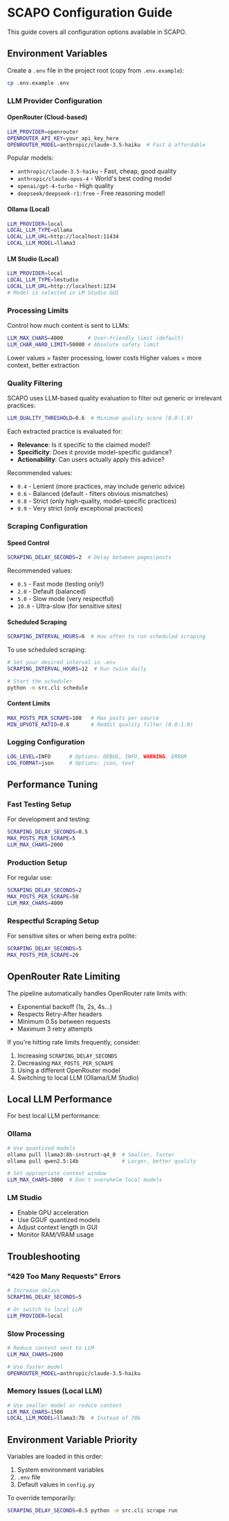 # SCAPO Configuration Guide

This guide covers all configuration options available in SCAPO.

## Environment Variables

Create a `.env` file in the project root (copy from `.env.example`):

```bash
cp .env.example .env
```

### LLM Provider Configuration

#### OpenRouter (Cloud-based)
```bash
LLM_PROVIDER=openrouter
OPENROUTER_API_KEY=your_api_key_here
OPENROUTER_MODEL=anthropic/claude-3.5-haiku  # Fast & affordable
```

Popular models:
- `anthropic/claude-3.5-haiku` - Fast, cheap, good quality
- `anthropic/claude-opus-4` - World's best coding model
- `openai/gpt-4-turbo` - High quality
- `deepseek/deepseek-r1:free` - Free reasoning model!

#### Ollama (Local)
```bash
LLM_PROVIDER=local
LOCAL_LLM_TYPE=ollama
LOCAL_LLM_URL=http://localhost:11434
LOCAL_LLM_MODEL=llama3
```

#### LM Studio (Local)
```bash
LLM_PROVIDER=local
LOCAL_LLM_TYPE=lmstudio
LOCAL_LLM_URL=http://localhost:1234
# Model is selected in LM Studio GUI
```

### Processing Limits

Control how much content is sent to LLMs:

```bash
LLM_MAX_CHARS=4000        # User-friendly limit (default)
LLM_CHAR_HARD_LIMIT=50000 # Absolute safety limit
```

Lower values = faster processing, lower costs
Higher values = more context, better extraction

### Quality Filtering

SCAPO uses LLM-based quality evaluation to filter out generic or irrelevant practices:

```bash
LLM_QUALITY_THRESHOLD=0.6  # Minimum quality score (0.0-1.0)
```

Each extracted practice is evaluated for:
- **Relevance**: Is it specific to the claimed model?
- **Specificity**: Does it provide model-specific guidance?
- **Actionability**: Can users actually apply this advice?

Recommended values:
- `0.4` - Lenient (more practices, may include generic advice)
- `0.6` - Balanced (default - filters obvious mismatches)
- `0.8` - Strict (only high-quality, model-specific practices)
- `0.9` - Very strict (only exceptional practices)

### Scraping Configuration

#### Speed Control
```bash
SCRAPING_DELAY_SECONDS=2  # Delay between pages/posts
```

Recommended values:
- `0.5` - Fast mode (testing only!)
- `2.0` - Default (balanced)
- `5.0` - Slow mode (very respectful)
- `10.0` - Ultra-slow (for sensitive sites)

#### Scheduled Scraping
```bash
SCRAPING_INTERVAL_HOURS=6  # How often to run scheduled scraping
```

To use scheduled scraping:
```bash
# Set your desired interval in .env
SCRAPING_INTERVAL_HOURS=12  # Run twice daily

# Start the scheduler
python -m src.cli schedule
```

#### Content Limits
```bash
MAX_POSTS_PER_SCRAPE=100   # Max posts per source
MIN_UPVOTE_RATIO=0.8       # Reddit quality filter (0.0-1.0)
```

### Logging Configuration

```bash
LOG_LEVEL=INFO      # Options: DEBUG, INFO, WARNING, ERROR
LOG_FORMAT=json     # Options: json, text
```

## Performance Tuning

### Fast Testing Setup
For development and testing:
```bash
SCRAPING_DELAY_SECONDS=0.5
MAX_POSTS_PER_SCRAPE=5
LLM_MAX_CHARS=2000
```

### Production Setup
For regular use:
```bash
SCRAPING_DELAY_SECONDS=2
MAX_POSTS_PER_SCRAPE=50
LLM_MAX_CHARS=4000
```

### Respectful Scraping Setup
For sensitive sites or when being extra polite:
```bash
SCRAPING_DELAY_SECONDS=5
MAX_POSTS_PER_SCRAPE=20
```

## OpenRouter Rate Limiting

The pipeline automatically handles OpenRouter rate limits with:
- Exponential backoff (1s, 2s, 4s...)
- Respects Retry-After headers
- Minimum 0.5s between requests
- Maximum 3 retry attempts

If you're hitting rate limits frequently, consider:
1. Increasing `SCRAPING_DELAY_SECONDS`
2. Decreasing `MAX_POSTS_PER_SCRAPE`
3. Using a different OpenRouter model
4. Switching to local LLM (Ollama/LM Studio)

## Local LLM Performance

For best local LLM performance:

### Ollama
```bash
# Use quantized models
ollama pull llama3:8b-instruct-q4_0  # Smaller, faster
ollama pull qwen2.5:14b              # Larger, better quality

# Set appropriate context window
LLM_MAX_CHARS=3000  # Don't overwhelm local models
```

### LM Studio
- Enable GPU acceleration
- Use GGUF quantized models
- Adjust context length in GUI
- Monitor RAM/VRAM usage

## Troubleshooting

### "429 Too Many Requests" Errors
```bash
# Increase delays
SCRAPING_DELAY_SECONDS=5

# Or switch to local LLM
LLM_PROVIDER=local
```

### Slow Processing
```bash
# Reduce content sent to LLM
LLM_MAX_CHARS=2000

# Use faster model
OPENROUTER_MODEL=anthropic/claude-3.5-haiku
```

### Memory Issues (Local LLM)
```bash
# Use smaller model or reduce context
LLM_MAX_CHARS=1500
LOCAL_LLM_MODEL=llama3:7b  # Instead of 70b
```

## Environment Variable Priority

Variables are loaded in this order:
1. System environment variables
2. `.env` file
3. Default values in `config.py`

To override temporarily:
```bash
SCRAPING_DELAY_SECONDS=0.5 python -m src.cli scrape run
```